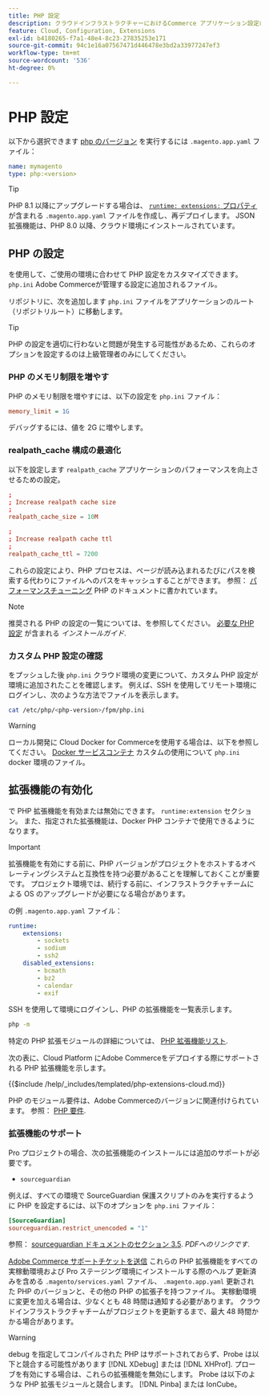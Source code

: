 ```yaml
---
title: PHP 設定
description: クラウドインフラストラクチャーにおけるCommerce アプリケーション設定に最適な PHP 設定について説明します。
feature: Cloud, Configuration, Extensions
exl-id: b4180265-f7a1-48e4-8c23-27835253e171
source-git-commit: 94c1e16a07567471d446478e3bd2a33977247ef3
workflow-type: tm+mt
source-wordcount: '536'
ht-degree: 0%

---
```


# PHP 設定

以下から選択できます [php のバージョン](https://experienceleague.adobe.com/docs/commerce-operations/installation-guide/system-requirements.html) を実行するには `.magento.app.yaml` ファイル：

```yaml
name: mymagento
type: php:<version>
```

>[!TIP]
>
>PHP 8.1 以降にアップグレードする場合は、 [`runtime: extensions:` プロパティ](properties.md#runtime) が含まれる `.magento.app.yaml` ファイルを作成し、再デプロイします。 JSON 拡張機能は、PHP 8.0 以降、クラウド環境にインストールされています。

## PHP の設定

を使用して、ご使用の環境に合わせて PHP 設定をカスタマイズできます。 `php.ini` Adobe Commerceが管理する設定に追加されるファイル。

リポジトリに、次を追加します `php.ini` ファイルをアプリケーションのルート（リポジトリルート）に移動します。

>[!TIP]
>
>PHP の設定を適切に行わないと問題が発生する可能性があるため、これらのオプションを設定するのは上級管理者のみにしてください。

### PHP のメモリ制限を増やす

PHP のメモリ制限を増やすには、以下の設定を `php.ini` ファイル：

```ini
memory_limit = 1G
```

デバッグするには、値を 2G に増やします。

### realpath_cache 構成の最適化

以下を設定します `realpath_cache` アプリケーションのパフォーマンスを向上させるための設定。

```conf
;
; Increase realpath cache size
;
realpath_cache_size = 10M

;
; Increase realpath cache ttl
;
realpath_cache_ttl = 7200
```

これらの設定により、PHP プロセスは、ページが読み込まれるたびにパスを検索する代わりにファイルへのパスをキャッシュすることができます。 参照： [パフォーマンスチューニング](https://www.php.net/manual/en/ini.core.php) PHP のドキュメントに書かれています。

>[!NOTE]
>
>推奨される PHP の設定の一覧については、を参照してください。 [必要な PHP 設定](https://experienceleague.adobe.com/docs/commerce-operations/installation-guide/prerequisites/php-settings.html) が含まれる _インストールガイド_.

### カスタム PHP 設定の確認

をプッシュした後 `php.ini` クラウド環境の変更について、カスタム PHP 設定が環境に追加されたことを確認します。 例えば、SSH を使用してリモート環境にログインし、次のような方法でファイルを表示します。

```bash
cat /etc/php/<php-version>/fpm/php.ini
```

>[!WARNING]
>
>ローカル開発に Cloud Docker for Commerceを使用する場合は、以下を参照してください。 [Docker サービスコンテナ](https://developer.adobe.com/commerce/cloud-tools/docker/containers/service/#fpm-container) カスタムの使用について `php.ini` docker 環境のファイル。

## 拡張機能の有効化

で PHP 拡張機能を有効または無効にできます。 `runtime:extension` セクション。 また、指定された拡張機能は、Docker PHP コンテナで使用できるようになります。

>[!IMPORTANT]
>
>拡張機能を有効にする前に、PHP バージョンがプロジェクトをホストするオペレーティングシステムと互換性を持つ必要があることを理解しておくことが重要です。 プロジェクト環境では、続行する前に、インフラストラクチャチームによる OS のアップグレードが必要になる場合があります。

の例 `.magento.app.yaml` ファイル：

```yaml
runtime:
    extensions:
        - sockets
        - sodium
        - ssh2
    disabled_extensions:
        - bcmath
        - bz2
        - calendar
        - exif
```

SSH を使用して環境にログインし、PHP の拡張機能を一覧表示します。

```bash
php -m
```

特定の PHP 拡張モジュールの詳細については、 [PHP 拡張機能リスト](https://www.php.net/manual/en/extensions.alphabetical.php).

次の表に、Cloud Platform にAdobe Commerceをデプロイする際にサポートされる PHP 拡張機能を示します。

{{$include /help/_includes/templated/php-extensions-cloud.md}}

PHP のモジュール要件は、Adobe Commerceのバージョンに関連付けられています。 参照： [PHP 要件](https://experienceleague.adobe.com/docs/commerce-operations/installation-guide/prerequisites/php-settings.html).

### 拡張機能のサポート

Pro プロジェクトの場合、次の拡張機能のインストールには追加のサポートが必要です。

- `sourceguardian`

例えば、すべての環境で SourceGuardian 保護スクリプトのみを実行するように PHP を設定するには、以下のオプションを `php.ini` ファイル：

```ini
[SourceGuardian]
sourceguardian.restrict_unencoded = "1"
```

参照： [sourceguardian ドキュメントのセクション 3.5](https://sourceguardian.com/demofiles/files/SourceGuardian%20for%20Linux%20User%20Manual.pdf). _PDFへのリンクです_.

[Adobe Commerce サポートチケットを送信](https://experienceleague.adobe.com/docs/commerce-knowledge-base/kb/help-center-guide/magento-help-center-user-guide.html#submit-ticket) これらの PHP 拡張機能をすべての実稼動環境および Pro ステージング環境にインストールする際のヘルプ 更新済みを含める `.magento/services.yaml` ファイル、 `.magento.app.yaml` 更新された PHP のバージョンと、その他の PHP の拡張子を持つファイル。 実稼動環境に変更を加える場合は、少なくとも 48 時間は通知する必要があります。 クラウドインフラストラクチャチームがプロジェクトを更新するまで、最大 48 時間かかる場合があります。

>[!WARNING]
>
>debug を指定してコンパイルされた PHP はサポートされておらず、Probe は以下と競合する可能性があります [!DNL XDebug] または [!DNL XHProf]. プローブを有効にする場合は、これらの拡張機能を無効にします。 Probe は以下のような PHP 拡張モジュールと競合します。 [!DNL Pinba] または IonCube。
